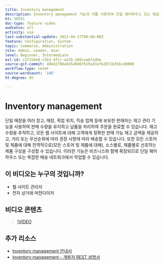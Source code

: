 ```yaml
---
title: Inventory management
description: Inventory management 기능과 이를 사용하여 단일 웨어하우스 또는 복잡한 배송 네트워크에서 작업하는 방법에 대해 알아봅니다.
kt: 10551
doc-type: feature video
audience: all
activity: use
last-substantial-update: 2023-04-27T00:00:00Z
feature: Configuration, System
topic: Commerce, Administration
role: Admin, Leader, User
level: Beginner, Intermediate
exl-id: c2f154e0-c5b3-4fcc-aa7b-20dcaabfadbe
source-git-commit: 404d2708a6d540d6fb19a33afb20726356cd8000
workflow-type: tm+mt
source-wordcount: '145'
ht-degree: 0%

---
```


# Inventory management

단일 매장을 여러 창고, 매장, 픽업 위치, 직송 업체 등에 보유한 판매자는 재고 관리 기능을 사용하여 판매 수량을 유지하고 납품을 처리하여 주문을 완료할 수 있습니다. 재고 수량을 추적하고, 모든 웹 사이트에 대해 고객에게 정확한 판매 가능 재고 금액을 제공하고, 거리 또는 우선순위에 따라 권장 사항에 따라 배송할 수 있습니다. 또한 모든 스토어 및 제품에 대해 전역적으로(모든 스토어 및 제품에 대해), 소스별로, 제품별로 선호하는 제품 구성을 구성할 수 있습니다. 이러한 기능은 비즈니스와 함께 확장되므로 단일 웨어하우스 또는 복잡한 배송 네트워크에서 작업할 수 있습니다.

## 이 비디오는 누구의 것입니까?

- 웹 사이트 관리자
- 전자 상거래 머천다이저

## 비디오 콘텐츠

>[!VIDEO](https://video.tv.adobe.com/v/343748?quality=12&learn=on)

## 추가 리소스

- [Inventory management 안내서](https://experienceleague.adobe.com/docs/commerce-admin/inventory/introduction.html)
- [Inventory management - 개발자 REST 설명서](https://developer.adobe.com/commerce/webapi/rest/inventory/)

